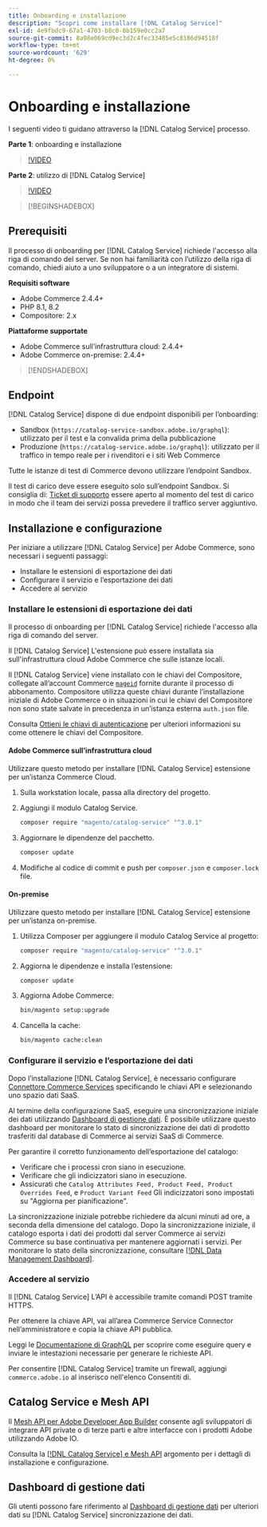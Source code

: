 ```yaml
---
title: Onboarding e installazione
description: "Scopri come installare [!DNL Catalog Service]"
exl-id: 4e9fbdc9-67a1-4703-b8c0-8b159e0cc2a7
source-git-commit: 8a98e069cd9ec3d2c4fec33485e5c8186d94518f
workflow-type: tm+mt
source-wordcount: '629'
ht-degree: 0%

---
```


# Onboarding e installazione

I seguenti video ti guidano attraverso la [!DNL Catalog Service] processo.

**Parte 1**: onboarding e installazione

>[!VIDEO](https://video.tv.adobe.com/v/3415599)

**Parte 2**: utilizzo di [!DNL Catalog Service]

>[!VIDEO](https://video.tv.adobe.com/v/3415600)

>[!BEGINSHADEBOX]

## Prerequisiti

Il processo di onboarding per [!DNL Catalog Service] richiede l&#39;accesso alla riga di comando del server. Se non hai familiarità con l’utilizzo della riga di comando, chiedi aiuto a uno sviluppatore o a un integratore di sistemi.

**Requisiti software**

- Adobe Commerce 2.4.4+
- PHP 8.1, 8.2
- Compositore: 2.x

**Piattaforme supportate**

- Adobe Commerce sull’infrastruttura cloud: 2.4.4+
- Adobe Commerce on-premise: 2.4.4+

>[!ENDSHADEBOX]

## Endpoint

[!DNL Catalog Service] dispone di due endpoint disponibili per l’onboarding:

- Sandbox (`https://catalog-service-sandbox.adobe.io/graphql`): utilizzato per il test e la convalida prima della pubblicazione
- Produzione (`https://catalog-service.adobe.io/graphql`): utilizzato per il traffico in tempo reale per i rivenditori e i siti Web Commerce

Tutte le istanze di test di Commerce devono utilizzare l’endpoint Sandbox.

Il test di carico deve essere eseguito solo sull’endpoint Sandbox. Si consiglia di: [Ticket di supporto](https://experienceleague.adobe.com/docs/commerce-knowledge-base/kb/help-center-guide/magento-help-center-user-guide.html#submit-ticket) essere aperto al momento del test di carico in modo che il team dei servizi possa prevedere il traffico server aggiuntivo.

## Installazione e configurazione

Per iniziare a utilizzare [!DNL Catalog Service] per Adobe Commerce, sono necessari i seguenti passaggi:

- Installare le estensioni di esportazione dei dati
- Configurare il servizio e l’esportazione dei dati
- Accedere al servizio

### Installare le estensioni di esportazione dei dati

Il processo di onboarding per [!DNL Catalog Service] richiede l&#39;accesso alla riga di comando del server.

Il [!DNL Catalog Service] L&#39;estensione può essere installata sia sull&#39;infrastruttura cloud Adobe Commerce che sulle istanze locali.

Il [!DNL Catalog Service] viene installato con le chiavi del Compositore, collegate all’account Commerce [`mageid`](https://developer.adobe.com/commerce/marketplace/guides/sellers/profile-information/) fornite durante il processo di abbonamento. Compositore utilizza queste chiavi durante l’installazione iniziale di Adobe Commerce o in situazioni in cui le chiavi del Compositore non sono state salvate in precedenza in un’istanza esterna `auth.json` file.

Consulta [Ottieni le chiavi di autenticazione](https://experienceleague.adobe.com/docs/commerce-operations/installation-guide/prerequisites/authentication-keys.html) per ulteriori informazioni su come ottenere le chiavi del Compositore.

#### Adobe Commerce sull’infrastruttura cloud

Utilizzare questo metodo per installare [!DNL Catalog Service] estensione per un’istanza Commerce Cloud.

1. Sulla workstation locale, passa alla directory del progetto.
1. Aggiungi il modulo Catalog Service.

   ```bash
   composer require "magento/catalog-service" "^3.0.1"
   ```

1. Aggiornare le dipendenze del pacchetto.

   ```bash
   composer update
   ```

1. Modifiche al codice di commit e push per `composer.json` e `composer.lock` file.

#### On-premise

Utilizzare questo metodo per installare [!DNL Catalog Service] estensione per un’istanza on-premise.

1. Utilizza Composer per aggiungere il modulo Catalog Service al progetto:

   ```bash
   composer require "magento/catalog-service" "^3.0.1"
   ```

1. Aggiorna le dipendenze e installa l’estensione:

   ```bash
   composer update
   ```

1. Aggiorna Adobe Commerce:

   ```bash
   bin/magento setup:upgrade
   ```

1. Cancella la cache:

   ```bash
   bin/magento cache:clean
   ```

### Configurare il servizio e l’esportazione dei dati

Dopo l’installazione [!DNL Catalog Service], è necessario configurare [Connettore Commerce Services](https://experienceleague.adobe.com/docs/commerce-merchant-services/user-guides/integration-services/saas.html#apikey) specificando le chiavi API e selezionando uno spazio dati SaaS.

Al termine della configurazione SaaS, eseguire una sincronizzazione iniziale dei dati utilizzando [Dashboard di gestione dati](https://experienceleague.adobe.com/en/docs/commerce-admin/systems/data-transfer/data-dashboard). È possibile utilizzare questo dashboard per monitorare lo stato di sincronizzazione dei dati di prodotto trasferiti dal database di Commerce ai servizi SaaS di Commerce.

Per garantire il corretto funzionamento dell’esportazione del catalogo:

- Verificare che i processi cron siano in esecuzione.
- Verificare che gli indicizzatori siano in esecuzione.
- Assicurati che `Catalog Attributes Feed, Product Feed, Product Overrides Feed`, e `Product Variant Feed` Gli indicizzatori sono impostati su &quot;Aggiorna per pianificazione&quot;.

La sincronizzazione iniziale potrebbe richiedere da alcuni minuti ad ore, a seconda della dimensione del catalogo. Dopo la sincronizzazione iniziale, il catalogo esporta i dati dei prodotti dal server Commerce ai servizi Commerce su base continuativa per mantenere aggiornati i servizi. Per monitorare lo stato della sincronizzazione, consultare [[!DNL Data Management Dashboard]](https://experienceleague.adobe.com/docs/commerce-admin/systems/data-transfer/data-dashboard.html).

### Accedere al servizio

Il [!DNL Catalog Service] L’API è accessibile tramite comandi POST tramite HTTPS.

Per ottenere la chiave API, vai all’area Commerce Service Connector nell’amministratore e copia la chiave API pubblica.

Leggi le [Documentazione di GraphQL](https://developer.adobe.com/commerce/services/graphql/) per scoprire come eseguire query e inviare le intestazioni necessarie per generare le richieste API.

Per consentire [!DNL Catalog Service] tramite un firewall, aggiungi `commerce.adobe.io` al inserisco nell&#39;elenco Consentiti di.

## Catalog Service e Mesh API

Il [Mesh API per Adobe Developer App Builder](https://developer.adobe.com/graphql-mesh-gateway/gateway/overview/) consente agli sviluppatori di integrare API private o di terze parti e altre interfacce con i prodotti Adobe utilizzando Adobe IO.

Consulta la  [[!DNL Catalog Service] e Mesh API](mesh.md) argomento per i dettagli di installazione e configurazione.

## Dashboard di gestione dati

Gli utenti possono fare riferimento al [Dashboard di gestione dati](https://experienceleague.adobe.com/docs/commerce-admin/systems/data-transfer/data-dashboard.html) per ulteriori dati su [!DNL Catalog Service] sincronizzazione dei dati.
